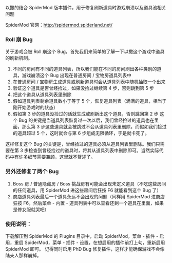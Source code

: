 以撒的结合 SpiderMod 版本插件，用于修复刷新道具时游戏崩溃以及道具池相关问题

SpiderMod 官网：http://spidermod.spiderland.net/

### Roll 崩 Bug
关于游戏会被 Roll 崩这个 Bug，首先我们来简单的了解一下以撒这个游戏中道具的刷新机制。
1. 不同的房间有不同的道具列表，所以我们能在不同的房间刷出各种类别的道具，游戏崩溃这个 Bug 出现在普通房间 / 宝物房道具列表中
2. 在普通房间 / 宝物房生成道具或刷新道具时会从道具列表中随机抽取一个出来
3. 验证这个道具是否曾经捡过，如果没捡过继续第 4 步，否则跳到第 5 步
4. 把这个道具从道具列表里删除
5. 假如道具列表剩余道具数小于等于 5 个，恢复道具列表（满满的道具，相当于刚开始游戏时的状态）
6. 假如第 3 步的道具没捡过的话就生成或刷新出这个道具，否则跳回第 2 步
这个 Bug 的关键是当道具列表恢复过一次以后，我们曾经捡过的道具也在里面，那么第 3 步这些道具就会被跳过不会从道具列表里删除，而假如我们捡过的道具超过 5 个，这时就会与第 6 步组成无限循环，于是就卡死了。


这样修复这个 Bug 的关键是，曾经捡过的道具必须从道具列表里删除。我们只需要在第 3 步检查到曾经捡过的道具时，将其从道具列表中删除即可。当然实际代码中有许多细节需要兼顾，这里就不赘述了。


### 另外还修复了两个 Bug
1. Boss 房 / 普通隐藏房 / Boss 挑战房有可能会出现未定义道具（不吃这些房间的任何道具，用 SpiderMod 进这些房间后狂按 F6 就能看到这个 Bug 了）
2. 商店道具列表最后一个道具永远不会出现的问题（同样用 SpiderMod 进商店狂按 F6，然后菜单 - 内置 - 道具列表中可以查看还剩一个道具在里面，如果是修女服就哭吧）


### 使用说明：
下载解压到 SpiderMod 的 Plugins 目录中，启动 SpiderMod，菜单 - 插件 - 启用，重启 SpiderMod，菜单 - 插件 - 设置，在想启用的插件前打上勾，重新启用 SpiderMod 即可。
记得同时启用 PhD Bug 修复插件，这样才能确保游戏不会像陆夫人那样崩掉。